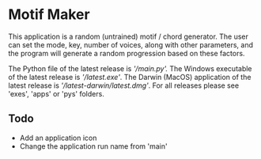 # Motif Maker

This application is a random (untrained) motif / chord generator. The user can set the mode, key, number of voices, along with other parameters, and the program will generate a random progression based on these factors.

The Python file of the latest release is *'/main.py'.* 
The Windows executable of the latest release is *'/latest.exe'*.
The Darwin (MacOS) application of the latest release is *'/latest-darwin/latest.dmg'*.
For all releases please see 'exes', 'apps' or 'pys' folders.


## Todo
* Add an application icon
* Change the application run name from 'main'